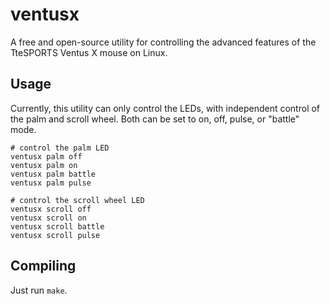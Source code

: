 # ventusx

A free and open-source utility for controlling the advanced features of
the TteSPORTS Ventus X mouse on Linux.

## Usage

Currently, this utility can only control the LEDs, with independent
control of the palm and scroll wheel. Both can be set to on, off,
pulse, or "battle" mode.

```
# control the palm LED
ventusx palm off
ventusx palm on
ventusx palm battle
ventusx palm pulse

# control the scroll wheel LED
ventusx scroll off
ventusx scroll on
ventusx scroll battle
ventusx scroll pulse
```

## Compiling

Just run `make`.

